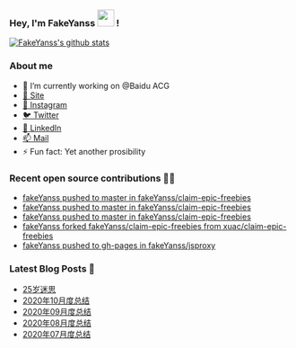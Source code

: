### Hey, I'm FakeYanss <img src="https://media.giphy.com/media/hvRJCLFzcasrR4ia7z/giphy.gif" width="30px"> !

[![FakeYanss's github stats](https://github-readme-stats.vercel.app/api?username=fakeyanss)](https://github.com/fakeyanss)

### About me
- 🔭 I’m currently working on @Baidu ACG
- [🚀 Site](https://avelino.run) <br>
- [📸 Instagram](https://www.instagram.com/fakeyanss/)
- [🐦 Twitter](https://twitter.com/fakeYanss)
- [💼 LinkedIn](https://www.linkedin.com/in/foretime) 
- [📫 Mail](mailto:yanshisangc@gmail.com)
- ⚡ Fun fact: Yet another prosibility

### Recent open source contributions 👨‍💻

<!-- GITHUB:START -->
- [fakeYanss pushed to master in fakeYanss/claim-epic-freebies](https://github.com/fakeYanss/claim-epic-freebies/compare/e25236e038...4b50d931d9)
- [fakeYanss pushed to master in fakeYanss/claim-epic-freebies](https://github.com/fakeYanss/claim-epic-freebies/compare/649fef7e1f...e25236e038)
- [fakeYanss pushed to master in fakeYanss/claim-epic-freebies](https://github.com/fakeYanss/claim-epic-freebies/compare/5cf9449d25...649fef7e1f)
- [fakeYanss forked fakeYanss/claim-epic-freebies from xuac/claim-epic-freebies](https://github.com/fakeYanss/claim-epic-freebies)
- [fakeYanss pushed to gh-pages in fakeYanss/jsproxy](https://github.com/fakeYanss/jsproxy/compare/407de6be67...09b8597a2d)
<!-- GITHUB:END -->

### Latest Blog Posts 📕
<!-- BLOG:START -->
- [25岁迷思](https://foreti.me/blog/2021/01/09/thinking-at-25-years-old/)
- [2020年10月度总结](https://foreti.me/blog/2020/10/28/2020-10-review/)
- [2020年09月度总结](https://foreti.me/blog/2020/10/28/2020-09-review/)
- [2020年08月度总结](https://foreti.me/blog/2020/09/05/2020-08-review/)
- [2020年07月度总结](https://foreti.me/blog/2020/07/29/2020-07-review/)
<!-- BLOG:END -->

